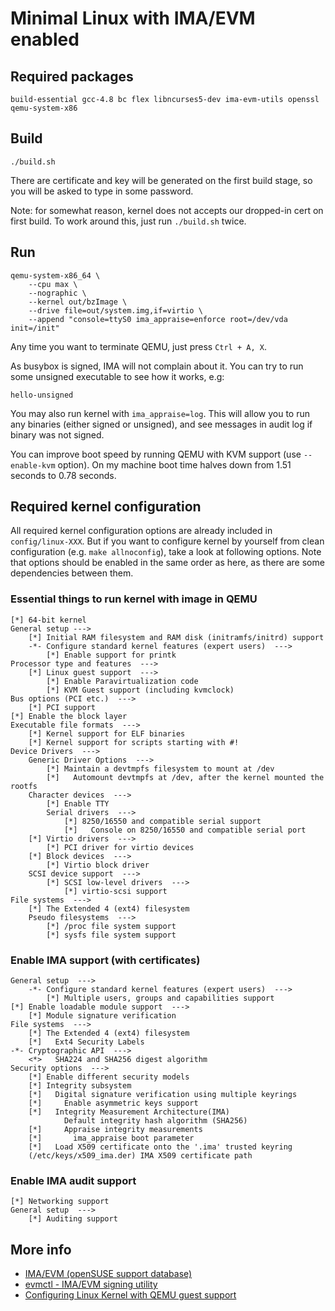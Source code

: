# Minimal Linux with IMA/EVM enabled

## Required packages

    build-essential gcc-4.8 bc flex libncurses5-dev ima-evm-utils openssl qemu-system-x86

## Build

    ./build.sh

There are certificate and key will be generated on the first build stage,
so you will be asked to type in some password.

Note: for somewhat reason, kernel does not accepts our dropped-in cert
on first build. To work around this, just run `./build.sh` twice.

## Run

    qemu-system-x86_64 \
        --cpu max \
        --nographic \
        --kernel out/bzImage \
        --drive file=out/system.img,if=virtio \
        --append "console=ttyS0 ima_appraise=enforce root=/dev/vda init=/init"

Any time you want to terminate QEMU, just press `Ctrl + A, X`.

As busybox is signed, IMA will not complain about it. You can try
to run some unsigned executable to see how it works, e.g:

    hello-unsigned

You may also run kernel with `ima_appraise=log`. This will allow you to run
any binaries (either signed or unsigned), and see messages in audit log
if binary was not signed.

You can improve boot speed by running QEMU with KVM support (use `--enable-kvm`
option). On my machine boot time halves down from 1.51 seconds to 0.78 seconds.

## Required kernel configuration

All required kernel configuration options are already included in
`config/linux-XXX`. But if you want to configure kernel by yourself from clean
configuration (e.g. `make allnoconfig`), take a look at following options.
Note that options should be enabled in the same order as here, as there are
some dependencies between them.

### Essential things to run kernel with image in QEMU

    [*] 64-bit kernel
    General setup --->
        [*] Initial RAM filesystem and RAM disk (initramfs/initrd) support
        -*- Configure standard kernel features (expert users)  --->
            [*] Enable support for printk
    Processor type and features  --->
        [*] Linux guest support  --->
            [*] Enable Paravirtualization code
            [*] KVM Guest support (including kvmclock)
    Bus options (PCI etc.)  --->
        [*] PCI support
    [*] Enable the block layer
    Executable file formats  --->
        [*] Kernel support for ELF binaries
        [*] Kernel support for scripts starting with #!
    Device Drivers  --->
        Generic Driver Options  --->
            [*] Maintain a devtmpfs filesystem to mount at /dev
            [*]   Automount devtmpfs at /dev, after the kernel mounted the rootfs
        Character devices  --->
            [*] Enable TTY
            Serial drivers  --->
                [*] 8250/16550 and compatible serial support
                [*]   Console on 8250/16550 and compatible serial port
        [*] Virtio drivers  --->
            [*] PCI driver for virtio devices
        [*] Block devices  --->
            [*] Virtio block driver
        SCSI device support  --->
            [*] SCSI low-level drivers  --->
                [*] virtio-scsi support
    File systems  --->
        [*] The Extended 4 (ext4) filesystem
        Pseudo filesystems  --->
            [*] /proc file system support
            [*] sysfs file system support

### Enable IMA support (with certificates)

    General setup  --->
        -*- Configure standard kernel features (expert users)  --->
            [*] Multiple users, groups and capabilities support
    [*] Enable loadable module support  --->
        [*] Module signature verification
    File systems  --->
        [*] The Extended 4 (ext4) filesystem
        [*]   Ext4 Security Labels
    -*- Cryptographic API  --->
        <*>   SHA224 and SHA256 digest algorithm
    Security options  --->
        [*] Enable different security models
        [*] Integrity subsystem
        [*]   Digital signature verification using multiple keyrings
        [*]     Enable asymmetric keys support
        [*]   Integrity Measurement Architecture(IMA)
                Default integrity hash algorithm (SHA256)
        [*]     Appraise integrity measurements
        [*]       ima_appraise boot parameter
        [*]   Load X509 certificate onto the '.ima' trusted keyring
        (/etc/keys/x509_ima.der) IMA X509 certificate path

### Enable IMA audit support

    [*] Networking support
    General setup  --->
        [*] Auditing support

## More info

- [IMA/EVM (openSUSE support database)](https://en.opensuse.org/SDB:Ima_evm)
- [evmctl - IMA/EVM signing utility](http://linux-ima.sourceforge.net/evmctl.1.html)
- [Configuring Linux Kernel with QEMU guest support](https://wiki.gentoo.org/wiki/QEMU/Linux_guest)
